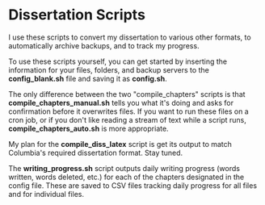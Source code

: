 # Dissertation Scripts

I use these scripts to convert my dissertation to various other formats, to automatically archive backups, and to track my progress.

To use these scripts yourself, you can get started by inserting the information for your files, folders, and backup servers to the **config_blank.sh** file and saving it as **config.sh**.

The only difference between the two "compile_chapters" scripts is that **compile_chapters_manual.sh** tells you what it's doing and asks for confirmation before it overwrites files. If you want to run these files on a cron job, or if you don't like reading a stream of text while a script runs, **compile_chapters_auto.sh** is more appropriate.

My plan for the **compile_diss_latex** script is get its output to match Columbia's required dissertation format. Stay tuned.

The **writing_progress.sh** script outputs daily writing progress (words written, words deleted, etc.) for each of the chapters designated in the config file. These are saved to CSV files tracking daily progress for all files and for individual files.
